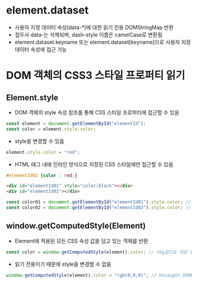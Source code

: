 # element.dataset
* 사용자 지정 데이터 속성(data-\*)에 대한 읽기 전용 DOMStringMap 반환
* 접두사 data-는 삭제되며, dash-style 이름은 camelCase로 변환됨
* element.dataset.keyname 또는 element.dataset[keyname]으로 사용자 지정 데이터 속성에 접근 가능

# DOM 객체의 CSS3 스타일 프로퍼티 읽기
## Element.style
* DOM 객체의 style 속성 참조를 통해 CSS 스타일 프로퍼티에 접근할 수 있음
```javascript
const element = document.getElementById("elementId");
const color = element.style.color;
```
* style을 변경할 수 있음
```javascript
element.style.color = "red";
```
* HTML 태그 내에 인라인 방식으로 지정된 CSS 스타일에만 접근할 수 있음
```css
#elementId02 {color : red;}
```
```html
<div id="elementId01" style="color:black"></div>
<div id="elementId02"></div>
```
```javascript
const color01 = document.getElementById("elementId01").style.color; // black
const color02 = document.getElementById("elementId02").style.color; // ""
```

## window.getComputedStyle(Element)
* Element에 적용된 모든 CSS 속성 값을 담고 있는 객체를 반환
```javascript
const color = window.getComputedStyle(element).color; // rbg값으로 색상 반환
```
* 읽기 전용이기 때문에 style을 변경할 수 없음
```javascript
window.getComputedStyle(element).color = "rgb(0,0,0)"; // Uncaught DOMException: Failed to set the 'color' property on 'CSSStyleDeclaration': These styles are computed, and therefore the 'color' property is read-only.
```
